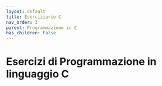 ```yaml
---
layout: default
title: Eserciziario C
nav_order: 3
parent: Programmazione in C
has_children: False
---
```


# Esercizi di Programmazione in linguaggio C